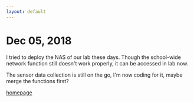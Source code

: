 ```yaml
---
layout: default
---
```


# Dec 05, 2018

I tried to deploy the NAS of our lab these days. Though the school-wide network function still doesn't work properly, it can be accessed in lab now.  

The sensor data collection is still on the go, I'm now coding for it, maybe merge the functions first?

[homepage](/)
